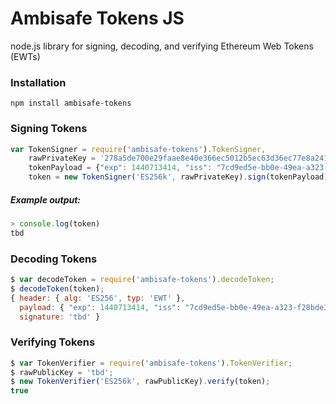 # Ambisafe Tokens JS

node.js library for signing, decoding, and verifying Ethereum Web Tokens (EWTs)

### Installation

```
npm install ambisafe-tokens
```

### Signing Tokens

```js
var TokenSigner = require('ambisafe-tokens').TokenSigner,
    rawPrivateKey = '278a5de700e29faae8e40e366ec5012b5ec63d36ec77e8a2417154cc1d25383f',
    tokenPayload = {"exp": 1440713414, "iss": "7cd9ed5e-bb0e-49ea-a323-f28bde3a0549"},
    token = new TokenSigner('ES256k', rawPrivateKey).sign(tokenPayload)
```

##### Example output:

```js
> console.log(token)
tbd
```

### Decoding Tokens

```js
$ var decodeToken = require('ambisafe-tokens').decodeToken;
$ decodeToken(token);
{ header: { alg: 'ES256', typ: 'EWT' },
  payload: { "exp": 1440713414, "iss": "7cd9ed5e-bb0e-49ea-a323-f28bde3a0549" },
  signature: 'tbd' }
```

### Verifying Tokens

```js
$ var TokenVerifier = require('ambisafe-tokens').TokenVerifier;
$ rawPublicKey = 'tbd';
$ new TokenVerifier('ES256k', rawPublicKey).verify(token);
true
```
